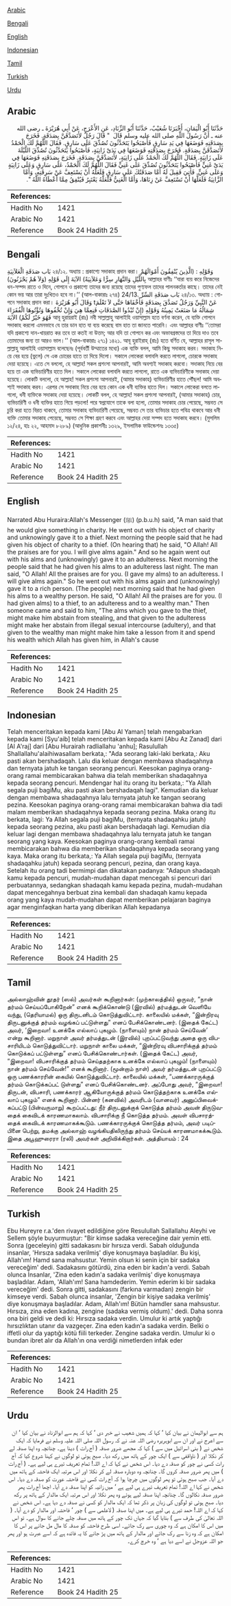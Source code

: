 [Arabic](#arabic)

[Bengali](#bengali)

[English](#english)

[Indonesian](#indonesian)

[Tamil](#tamil)

[Turkish](#turkish)

[Urdu](#urdu)

## Arabic


<div dir="rtl" lang="ar" style={{fontSize:'larger',backgroundColor:'#f8f9fa',padding:20}}>
حَدَّثَنَا أَبُو الْيَمَانِ، أَخْبَرَنَا شُعَيْبٌ، حَدَّثَنَا أَبُو الزِّنَادِ، عَنِ الأَعْرَجِ، عَنْ أَبِي هُرَيْرَةَ ـ رضى الله عنه ـ أَنَّ رَسُولَ اللَّهِ صلى الله عليه وسلم قَالَ ‏ "‏ قَالَ رَجُلٌ لأَتَصَدَّقَنَّ بِصَدَقَةٍ‏.‏ فَخَرَجَ بِصَدَقَتِهِ فَوَضَعَهَا فِي يَدِ سَارِقٍ فَأَصْبَحُوا يَتَحَدَّثُونَ تُصُدِّقَ عَلَى سَارِقٍ‏.‏ فَقَالَ اللَّهُمَّ لَكَ الْحَمْدُ لأَتَصَدَّقَنَّ بِصَدَقَةٍ‏.‏ فَخَرَجَ بِصَدَقَتِهِ فَوَضَعَهَا فِي يَدَىْ زَانِيَةٍ، فَأَصْبَحُوا يَتَحَدَّثُونَ تُصُدِّقَ اللَّيْلَةَ عَلَى زَانِيَةٍ‏.‏ فَقَالَ اللَّهُمَّ لَكَ الْحَمْدُ عَلَى زَانِيَةٍ، لأَتَصَدَّقَنَّ بِصَدَقَةٍ‏.‏ فَخَرَجَ بِصَدَقَتِهِ فَوَضَعَهَا فِي يَدَىْ غَنِيٍّ فَأَصْبَحُوا يَتَحَدَّثُونَ تُصُدِّقَ عَلَى غَنِيٍّ فَقَالَ اللَّهُمَّ لَكَ الْحَمْدُ، عَلَى سَارِقٍ وَعَلَى زَانِيَةٍ وَعَلَى غَنِيٍّ‏.‏ فَأُتِيَ فَقِيلَ لَهُ أَمَّا صَدَقَتُكَ عَلَى سَارِقٍ فَلَعَلَّهُ أَنْ يَسْتَعِفَّ عَنْ سَرِقَتِهِ، وَأَمَّا الزَّانِيَةُ فَلَعَلَّهَا أَنْ تَسْتَعِفَّ عَنْ زِنَاهَا، وَأَمَّا الْغَنِيُّ فَلَعَلَّهُ يَعْتَبِرُ فَيُنْفِقُ مِمَّا أَعْطَاهُ اللَّهُ ‏"‏‏.‏
</div>
<div style={{backgroundColor:'#f8f9fa',padding:20, marginBottom: 10}}><table> <thead> <tr> <th>References:</th> <th></th> </tr> </thead> <tbody><tr><td>Hadith No</td><td>1421</td></tr><tr><td>Arabic No</td><td>1421</td></tr><tr><td>Reference</td><td>Book 24 Hadith 25</td></tr></tbody></table></div>

## Bengali


<div dir="ltr" lang="bn" style={{fontSize:'larger',backgroundColor:'#f8f9fa',padding:20}}>
بَاب صَدَقَةِ الْعَلاَنِيَةِ ২৪/১২. অধ্যায় : প্রকাশ্যে সদাকাহ প্রদান করা। وَقَوْلِهِ : (الَّذِينَ يُنْفِقُونَ أَمْوَالَهُمْ بِاللَّيْلِ وَالنَّهَارِ سِرًّا وَعَلاَنِيَةً) الآيَةَ إِلَى قَوْلِهِ (وَلاَ هُمْ يَحْزَنُونَ) আল্লাহর বাণীঃ ‘‘যারা ব্যয় করে নিজেদের ধন-সম্পদ রাতে ও দিনে, গোপনে ও প্রকাশ্যে তাদের জন্য রয়েছে তাদের পুণ্যফল তাদের পালনকর্তার কাছে। তাদের নেই কোন ভয় আর তারা দুঃখিতও হবে না।’’ (আল-বাকারাঃ ২৭৪) 24/13. بَاب صَدَقَةِ السِّرِّ ২৪/১৩. অধ্যায় : গোপনে সদাকাহ প্রদান করা। وَقَالَ أَبُو هُرَيْرَةَ tعَنْ النَّبِيِّ وَرَجُلٌ تَصَدَّقَ بِصَدَقَةٍ فَأَخْفَاهَا حَتَّى لاَ تَعْلَمَ شِمَالُهُ مَا صَنَعَتْ يَمِينُهُ وَقَوْلِهِ (إِنْ تُبْدُوا الصَّدَقَاتِ فَنِعِمَّا هِيَ وَإِنْ تُخْفُوهَا وَتُؤْتُوهَا الْفُقَرَاءَ فَهُوَ خَيْرٌ لَكُمْ) الآيَةَ আবূ হুরায়রাই (রাঃ) নবী সাল্লাল্লাহু আলাইহি ওয়াসাল্লাম হতে বর্ণনা করেন, যে ব্যক্তি গোপনে সদাকাহ করলো এমনভাবে যে তার ডান হাত যা ব্যয় করেছে বাম হাত তা জানতে পারেনি। এবং আল্লাহর বাণীঃ ‘‘তোমরা যদি প্রকাশ্যে দান-খায়রাত কর তবে তা কতই না উত্তম; আর যদি তা গোপনে কর এবং অভাবগ্রস্তদের তা দিয়ে দাও তবে তোমাদের জন্য তা আরও ভাল।’’ (আল-বাকারাঃ ২৭১) ১৪২১. আবূ হুরাইরাহ্ (রাঃ) হতে বর্ণিত যে, আল্লাহর রাসূল সাল্লাল্লাহু আলাইহি ওয়াসাল্লাম বলেছেনঃ (পূর্ববর্তী উম্মাতের মধ্যে) এক ব্যক্তি বলল, আমি কিছু সদাকাহ করব। সদাকাহ নিয়ে বের হয়ে (ভুলে) সে এক চোরের হাতে তা দিয়ে দিলো। সকালে লোকেরা বলাবলি করতে লাগলো, চোরকে সদাকাহ দেয়া হয়েছে। এতে সে বললো, হে আল্লাহ! সকল প্রশংসা আপনারই, আমি অবশ্যই সদাকাহ করবো। সদাকাহ নিয়ে বের হয়ে তা এক ব্যভিচারিণীর হাতে দিল। সকালে লোকেরা বলাবলি করতে লাগলো, রাতে এক ব্যভিচারিণীকে সদাকাহ দেয়া হয়েছে। লোকটি বললো, হে আল্লাহ! সকল প্রশংসা আপনারই, (আমার সদাকাহ) ব্যভিচারিণীর হাতে পৌঁছল! আমি অবশ্যই সদাকাহ করব। এরপর সে সদাকাহ নিয়ে বের হয়ে কোন এক ধনী ব্যক্তির হাতে দিল। সকালে লোকেরা বলতে লাগলো, ধনী ব্যক্তিকে সদাকাহ দেয়া হয়েছে। লোকটি বলল, হে আল্লাহ! সকল প্রশংসা আপনারই, (আমার সদাকাহ) চোর, ব্যভিচারিণী ও ধনী ব্যক্তির হাতে গিয়ে পড়লো! পরে স্বপ্নযোগে তাকে বলা হলো, তোমার সদাকাহ চোর পেয়েছে, সম্ভবত সে চুরি করা হতে বিরত থাকবে, তোমার সদাকাহ ব্যভিচারিণী পেয়েছে, সম্ভবত সে তার ব্যভিচার হতে পবিত্র থাকবে আর ধনী ব্যক্তি তোমার সদাকাহ পেয়েছে, সম্ভবত সে শিক্ষা গ্রহণ করবে এবং আল্লাহর দেয়া সম্পদ হতে সদাকাহ করবে। (মুসলিম ১২/২৪, হাঃ ২২, আহমাদ ৮২৮৯) (আধুনিক প্রকাশনীঃ ১৩২৯, ইসলামিক ফাউন্ডেশনঃ ১৩৩৫)
</div>
<div style={{backgroundColor:'#f8f9fa',padding:20, marginBottom: 10}}><table> <thead> <tr> <th>References:</th> <th></th> </tr> </thead> <tbody><tr><td>Hadith No</td><td>1421</td></tr><tr><td>Arabic No</td><td>1421</td></tr><tr><td>Reference</td><td>Book 24 Hadith 25</td></tr></tbody></table></div>

## English


<div dir="ltr" lang="en" style={{fontSize:'larger',backgroundColor:'#f8f9fa',padding:20}}>
Narrated Abu Huraira:Allah's Messenger (ﷺ) (p.b.u.h) said, "A man said that he would give something in charity. He went out with his object of charity and unknowingly gave it to a thief. Next morning the people said that he had given his object of charity to a thief. (On hearing that) he said, "O Allah! All the praises are for you. I will give alms again." And so he again went out with his alms and (unknowingly) gave it to an adulteress. Next morning the people said that he had given his alms to an adulteress last night. The man said, "O Allah! All the praises are for you. (I gave my alms) to an adulteress. I will give alms again." So he went out with his alms again and (unknowingly) gave it to a rich person. (The people) next morning said that he had given his alms to a wealthy person. He said, "O Allah! All the praises are for you. (I had given alms) to a thief, to an adulteress and to a wealthy man." Then someone came and said to him, "The alms which you gave to the thief, might make him abstain from stealing, and that given to the adulteress might make her abstain from illegal sexual intercourse (adultery), and that given to the wealthy man might make him take a lesson from it and spend his wealth which Allah has given him, in Allah's cause
</div>
<div style={{backgroundColor:'#f8f9fa',padding:20, marginBottom: 10}}><table> <thead> <tr> <th>References:</th> <th></th> </tr> </thead> <tbody><tr><td>Hadith No</td><td>1421</td></tr><tr><td>Arabic No</td><td>1421</td></tr><tr><td>Reference</td><td>Book 24 Hadith 25</td></tr></tbody></table></div>

## Indonesian


<div dir="ltr" lang="id" style={{fontSize:'larger',backgroundColor:'#f8f9fa',padding:20}}>
Telah menceritakan kepada kami [Abu Al Yaman] telah mengabarkan kepada kami [Syu'aib] telah menceritakan kepada kami [Abu Az Zanad] dari [Al A'raj] dari [Abu Hurairah radliallahu 'anhu]; Rasulullah Shallallahu'alaihiwasallam berkata,: "Ada seorang laki-laki berkata,: Aku pasti akan bershadaqah. Lalu dia keluar dengan membawa shadaqahnya dan ternyata jatuh ke tangan seorang pencuri. Keesokan paginya orang-orang ramai membicarakan bahwa dia telah memberikan shadaqahnya kepada seorang pencuri. Mendengar hal itu orang itu berkata,: "Ya Allah segala puji bagiMu, aku pasti akan bershadaqah lagi". Kemudian dia keluar dengan membawa shadaqahnya lalu ternyata jatuh ke tangan seorang pezina. Keesokan paginya orang-orang ramai membicarakan bahwa dia tadi malam memberikan shadaqahnya kepada seorang pezina. Maka orang itu berkata, lagi: Ya Allah segala puji bagiMu, (ternyata shadaqahku jatuh) kepada seorang pezina, aku pasti akan bershadaqah lagi. Kemudian dia keluar lagi dengan membawa shadaqahnya lalu ternyata jatuh ke tangan seorang yang kaya. Keesokan paginya orang-orang kembali ramai membicarakan bahwa dia memberikan shadaqahnya kepada seorang yang kaya. Maka orang itu berkata,: Ya Allah segala puji bagiMu, (ternyata shadaqahku jatuh) kepada seorang pencuri, pezina, dan orang kaya. Setelah itu orang tadi bermimpi dan dikatakan padanya: "Adapun shadaqah kamu kepada pencuri, mudah-mudahan dapat mencegah si pencuri dari perbuatannya, sedangkan shadaqah kamu kepada pezina, mudah-mudahan dapat mencegahnya berbuat zina kembali dan shadaqah kamu kepada orang yang kaya mudah-mudahan dapat memberikan pelajaran baginya agar menginfaqkan harta yang diberikan Allah kepadanya
</div>
<div style={{backgroundColor:'#f8f9fa',padding:20, marginBottom: 10}}><table> <thead> <tr> <th>References:</th> <th></th> </tr> </thead> <tbody><tr><td>Hadith No</td><td>1421</td></tr><tr><td>Arabic No</td><td>1421</td></tr><tr><td>Reference</td><td>Book 24 Hadith 25</td></tr></tbody></table></div>

## Tamil


<div dir="ltr" lang="ta" style={{fontSize:'larger',backgroundColor:'#f8f9fa',padding:20}}>
அல்லாஹ்வின் தூதர் (ஸல்) அவர்கள் கூறினார்கள்: (முற்காலத்தில்) ஒருவர், “நான் தர்மம் செய்யப்போகிறேன்” எனக் கூறிக்கொண்டு (இரவில்) தர்மத்துடன் வெளியே வந்து, (தெரியாமல்) ஒரு திருடனிடம் கொடுத்துவிட்டார். காலையில் மக்கள், “இன்றிரவு திருடனுக்குத் தர்மம் வழங்கப் பட்டுள்ளது” எனப் பேசிக்கொண்டனர். (இதைக் கேட்ட) அவர், ‘இறைவா! உனக்கே எல்லாப் புகழும். (நாளையும்) நான் தர்மம் செய்வேன்’ என்று கூறினார். மறுநாள் அவர் தர்மத்துடன் (இரவில்) புறப்பட்டுவந்து அதை ஒரு விபசாரியிடம் கொடுத்துவிட்டார். மறுநாள் காலை மக்கள், “இன்றிரவு விபசாரிக்குத் தர்மம் கொடுக்கப் பட்டுள்ளது” எனப் பேசிக்கொண்டார்கள். (இதைக் கேட்ட) அவர், “இறைவா! விபசாரிக்குத் தர்மம் செய்ததற்காக உனக்கே எல்லாப் புகழும்! (நாளையும்) நான் தர்மம் செய்வேன்!” எனக் கூறினார். (மூன்றாம் நாள்) அவர் தர்மத்துடன் புறப்பட்டு ஒரு பணக்காரரின் கையில் கொடுத்துவிட்டார். காலையில் மக்கள், “பணக்காரருக்குத் தர்மம் கொடுக்கப்பட் டுள்ளது” எனப் பேசிக்கொண்டனர். அப்போது அவர், “இறைவா! திருடன், விபசாரி, பணக்காரர் ஆகியோருக்குத் தர்மம் கொடுத்தற்காக உனக்கே எல்லாப் புகழும்” எனக் கூறினார். பின்னர் (கனவில்) அவரிடம் (வானவர்) அனுப்பிவைக்கப்பட்டு (பின்வருமாறு) கூறப்பட்டது: நீர் திருடனுக்குக் கொடுத்த தர்மம் அவன் திருடுவதைக் கைவிடக் காரணமாகலாம். விபசாரிக்கு நீ கொடுத்த தர்மம். அவள் விபசாரத்தைக் கைவிடக் காரணமாகக்கூடும். பணக்காரருக்குக் கொடுத்த தர்மம், அவர் படிப்பினை பெற்று, தமக்கு அல்லாஹ் வழங்கியதிலிருந்து தர்மம் செய்யக் காரணமாகக்கூடும். இதை அபூஹுரைரா (ரலி) அவர்கள் அறிவிக்கிறார்கள். அத்தியாயம் : 24
</div>
<div style={{backgroundColor:'#f8f9fa',padding:20, marginBottom: 10}}><table> <thead> <tr> <th>References:</th> <th></th> </tr> </thead> <tbody><tr><td>Hadith No</td><td>1421</td></tr><tr><td>Arabic No</td><td>1421</td></tr><tr><td>Reference</td><td>Book 24 Hadith 25</td></tr></tbody></table></div>

## Turkish


<div dir="ltr" lang="tr" style={{fontSize:'larger',backgroundColor:'#f8f9fa',padding:20}}>
Ebu Hureyre r.a.'den rivayet edildiğine göre Resulullah Sallallahu Aleyhi ve Sellem şöyle buyurmuştur: "Bir kimse sadaka vereceğine dair yemin etti. Sonra (geceleyin) gitti sadakasını bir hırsıza verdi. Sabah olduğunda insanlar, 'Hırsıza sadaka verilmiş' diye konuşmaya başladılar. Bu kişi, Allah'ım! Hamd sana mahsustur. Yemin olsun ki senin için bir sadaka vereceğim' dedi. Sadakasını götürdü, zina eden bir kadın'a verdi. Sabah olunca İnsanlar, 'Zina eden kadın'a sadaka verilmiş' diye konuşmaya başladılar. Adam, 'Allah'ım! Sana hamdederim. Yemin ederim ki bir sadaka vereceğim' dedi. Sonra gitti, sadakasını (farkına varmadan) zengin bir kimseye verdi. Sabah olunca insanlar, 'Zengin bir kişiye sadaka verilmiş' diye konuşmaya başladılar. Adam, Allah'ım! Bütün hamdler sana mahsustur. Hırsıza, zina eden kadına, zengine (sadaka vermiş oldum).' dedi. Daha sonra ona biri geldi ve dedi ki: Hırsıza sadaka verdin. Umulur ki artık yaptığı hırsızlıktan utanır da vazgeçer. Zina eden kadın'a sadaka verdin. Belki o iffetli olur da yaptığı kötü fiili terkeder. Zengine sadaka verdin. Umulur ki o bundan ibret alır da Allah'ın ona verdiği nimetlerden infak eder
</div>
<div style={{backgroundColor:'#f8f9fa',padding:20, marginBottom: 10}}><table> <thead> <tr> <th>References:</th> <th></th> </tr> </thead> <tbody><tr><td>Hadith No</td><td>1421</td></tr><tr><td>Arabic No</td><td>1421</td></tr><tr><td>Reference</td><td>Book 24 Hadith 25</td></tr></tbody></table></div>

## Urdu


<div dir="rtl" lang="ur" style={{fontSize:'larger',backgroundColor:'#f8f9fa',padding:20}}>
ہم سے ابوالیمان نے بیان کیا ‘ کہا کہ ہمیں شعیب نے خبر دی ‘ کہا کہ ہم سے ابوالزناد نے بیان کیا ‘ ان سے اعرج نے اور ان سے ابوہریرہ رضی اللہ عنہ نے کہ رسول اللہ صلی اللہ علیہ وسلم نے فرمایا کہ ایک شخص نے ( بنی اسرائیل میں سے ) کہا کہ مجھے ضرور صدقہ ( آج رات ) دینا ہے۔ چنانچہ وہ اپنا صدقہ لے کر نکلا اور ( ناواقفی سے ) ایک چور کے ہاتھ میں رکھ دیا۔ صبح ہوئی تو لوگوں نے کہنا شروع کیا کہ آج رات کسی نے چور کو صدقہ دے دیا۔ اس شخص نے کہا کہ اے اللہ! تمام تعریف تیرے ہی لیے ہے۔ ( آج رات ) میں پھر ضرور صدقہ کروں گا۔ چنانچہ وہ دوبارہ صدقہ لے کر نکلا اور اس مرتبہ ایک فاحشہ کے ہاتھ میں دے آیا۔ جب صبح ہوئی تو پھر لوگوں میں چرچا ہوا کہ آج رات کسی نے فاحشہ عورت کو صدقہ دے دیا۔ اس شخص نے کہا اے اللہ! تمام تعریف تیرے ہی لیے ہے ‘ میں زانیہ کو اپنا صدقہ دے آیا۔ اچھا آج رات پھر ضرور صدقہ نکالوں گا۔ چنانچہ اپنا صدقہ لیے ہوئے وہ پھر نکلا اور اس مرتبہ ایک مالدار کے ہاتھ پر رکھ دیا۔ صبح ہوئی تو لوگوں کی زبان پر ذکر تھا کہ ایک مالدار کو کسی نے صدقہ دے دیا ہے۔ اس شخص نے کہا کہ اے اللہ! حمد تیرے ہی لیے ہے۔ میں اپنا صدقہ ( لاعلمی سے ) چور ‘ فاحشہ اور مالدار کو دے آیا۔ ( اللہ تعالیٰ کی طرف سے ) بتایا گیا کہ جہاں تک چور کے ہاتھ میں صدقہ چلے جانے کا سوال ہے۔ تو اس میں اس کا امکان ہے کہ وہ چوری سے رک جائے۔ اسی طرح فاحشہ کو صدقہ کا مال مل جانے پر اس کا امکان ہے کہ وہ زنا سے رک جائے اور مالدار کے ہاتھ میں پڑ جانے کا یہ فائدہ ہے کہ اسے عبرت ہو اور پھر جو اللہ عزوجل نے اسے دیا ہے ‘ وہ خرچ کرے۔
</div>
<div style={{backgroundColor:'#f8f9fa',padding:20, marginBottom: 10}}><table> <thead> <tr> <th>References:</th> <th></th> </tr> </thead> <tbody><tr><td>Hadith No</td><td>1421</td></tr><tr><td>Arabic No</td><td>1421</td></tr><tr><td>Reference</td><td>Book 24 Hadith 25</td></tr></tbody></table></div>